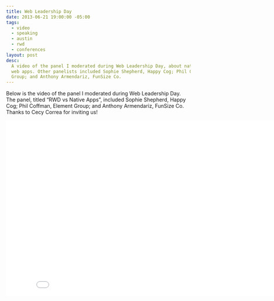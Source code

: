 ```yaml
---
title: Web Leadership Day
date: 2013-06-21 19:00:00 -05:00
tags:
  - video
  - speaking
  - austin
  - rwd
  - conferences
layout: post
desc:
  A video of the panel I moderated during Web Leadership Day, about native versus
  web apps. Other panelists included Sophie Shepherd, Happy Cog; Phil Coffman, Element
  Group; and Anthony Armendariz, FunSize Co.
---
```


Below is the video of the panel I moderated during Web Leadership Day. The panel, titled “RWD vs Native Apps”, included Sophie Shepherd, Happy Cog; Phil Coffman, Element Group; and Anthony Armendariz, FunSize Co. Thanks to Cecy Correa for inviting us!

<div class="full">
<iframe width="853" height="480" src="//www.youtube.com/embed/G6vl5vLz3bo" frameborder="0" allowfullscreen></iframe>
</div>
